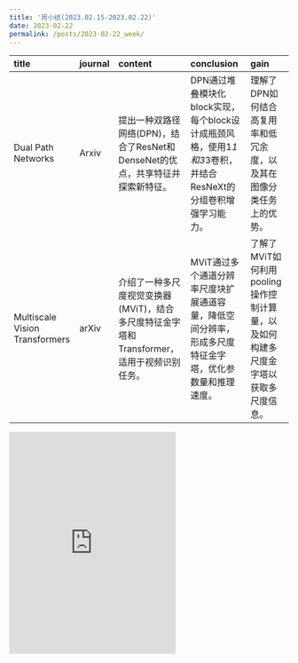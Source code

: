 ```yaml
---
title: '周小结(2023.02.15-2023.02.22)'
date: 2023-02-22
permalink: /posts/2023-02-22_week/
---
```

| title                          | journal   | content                                                                                   | conclusion                                                                                                   | gain                                                                                |
|:-------------------------------|:----------|:------------------------------------------------------------------------------------------|:-------------------------------------------------------------------------------------------------------------|:------------------------------------------------------------------------------------|
| Dual Path Networks             | Arxiv     | 提出一种双路径网络(DPN)，结合了ResNet和DenseNet的优点，共享特征并探索新特征。             | DPN通过堆叠模块化block实现，每个block设计成瓶颈风格，使用1*1和3*3卷积，并结合ResNeXt的分组卷积增强学习能力。 | 理解了DPN如何结合高复用率和低冗余度，以及其在图像分类任务上的优势。                 |
| Multiscale Vision Transformers | arXiv     | 介绍了一种多尺度视觉变换器(MViT)，结合多尺度特征金字塔和Transformer，适用于视频识别任务。 | MViT通过多个通道分辨率尺度块扩展通道容量，降低空间分辨率，形成多尺度特征金字塔，优化参数量和推理速度。       | 了解了MViT如何利用pooling操作控制计算量，以及如何构建多尺度金字塔以获取多尺度信息。 |

<embed src="http://127.0.0.1:4000/files/post/2023-02-22-week.pdf" type="application/pdf" height="400px" />
    